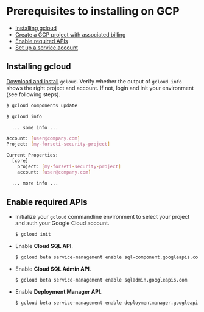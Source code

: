 # Prerequisites to installing on GCP
* [Installing gcloud](installing-gcloud)
* [Create a GCP project with associated billing](#create-a-gcp-project-with-associated-billing)
* [Enable required APIs](#enable-required-apis)
* [Set up a service account](#set-up-a-service-account)

## Installing gcloud
[Download and install](https://cloud.google.com/sdk/gcloud/) `gcloud`. Verify whether the output of `gcloud info` shows the right project and account. If not, login and init your environment (see following steps).

  ```sh
  $ gcloud components update
  ```

  ```sh
  $ gcloud info

    ... some info ...

  Account: [user@company.com]
  Project: [my-forseti-security-project]

  Current Properties:
    [core]
      project: [my-forseti-security-project]
      account: [user@company.com]

    ... more info ...
  ```

## Enable required APIs
* Initialize your `gcloud` commandline environment to select your project and auth your Google Cloud account.

  ```sh
  $ gcloud init
  ```

* Enable **Cloud SQL API**.

  ```sh
  $ gcloud beta service-management enable sql-component.googleapis.com
  ```

* Enable **Cloud SQL Admin API**.

  ```sh
  $ gcloud beta service-management enable sqladmin.googleapis.com
  ```

* Enable **Deployment Manager API**.

  ```sh
  $ gcloud beta service-management enable deploymentmanager.googleapis.com
  ```
